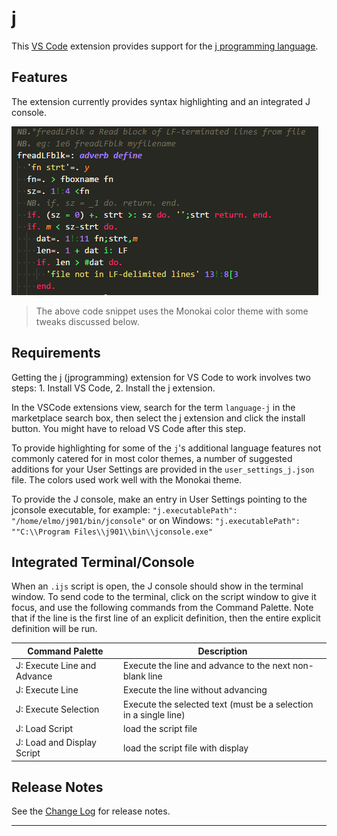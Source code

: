# j

This [VS Code](https://code.visualstudio.com) extension provides support for the [j programming language](http://www.jsoftware.com/).

## Features

The extension currently provides syntax highlighting and an integrated J console.

![syntax highlighting](images/syntaxhilite.png)
>The above code snippet uses the Monokai color theme with some tweaks discussed below.

## Requirements

Getting the j (jprogramming) extension for VS Code to work involves two steps: 1.
Install VS Code, 2. Install the j extension.

In the VSCode extensions view, search for the term ``language-j`` in the marketplace
search box, then select the j extension and click the install button.
You might have to reload VS Code after this step.

To provide highlighting for some of the ``j``'s additional language features not commonly catered for in most color themes, a number of suggested additions for your User Settings are provided in the ``user_settings_j.json`` file. The colors used work well with the Monokai theme.

To provide the J console,  make an entry in User Settings pointing to the jconsole executable, for example: ``"j.executablePath": "/home/elmo/j901/bin/jconsole"`` or on Windows:
``"j.executablePath": ""C:\\Program Files\\j901\\bin\\jconsole.exe"``

## Integrated Terminal/Console

When an `.ijs` script is open, the J console should show in the terminal window. To send code to the terminal, click on the script window to give it focus, and use the following commands from the Command Palette. Note that if the line is the first line of an explicit definition, then the entire explicit definition will be run.

| Command Palette             | Description  |
|-----------------------------|--------------|
| J: Execute Line and Advance | Execute the line and advance to the next non-blank line |
| J: Execute Line             | Execute the line without advancing |
| J: Execute Selection        | Execute the selected text (must be a selection in a single line) |
| J: Load Script              | load the script file |
| J: Load and Display Script  | load the script file with display |


## Release Notes

See the [Change Log](CHANGELOG.md) for release notes.

-----------------------------------------------------------------------------------------------------------
